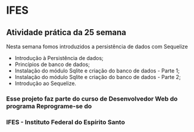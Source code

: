 # IFES

## Atividade prática da 25 semana

Nesta semana fomos introduzidos a persistência de dados com Sequelize

* Introdução à Persistência de dados;
* Princípios de banco de dados;
* Instalação do módulo Sqlite e criação do banco de dados - Parte 1;
* Instalação do módulo Sqlite e criação do banco de dados - Parte 2;
* Introdução ao Sequelize.

### Esse projeto faz parte do curso de Desenvolvedor Web do programa Reprograme-se do
### IFES - Instituto Federal do Espírito Santo

